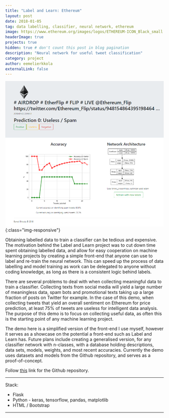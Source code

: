 ```yaml
---
title: "Label and Learn: Ethereum"
layout: post
date: 2018-01-05
tag: data labelling, classifier, neural network, ethereum
image: https://www.ethereum.org/images/logos/ETHEREUM-ICON_Black_small.png
headerImage: true
projects: true
hidden: true # don't count this post in blog pagination
description: "Neural network for useful tweet classification"
category: project
author: eemelierkkola
externalLink: false
---
```


![Screen-shot](/assets/screen-shot.png){:class="img-responsive"}

Obtaining labelled data to train a classifier can be tedious and expensive. The motivation behind the Label and Learn project was to cut down time spent obtaining labelled data, and allow for easy cooperation on machine learning projects by creating a simple front-end that anyone can use to label and re-train the neural network. This can speed up the process of data labelling and model training as work can be delegated to anyone without coding knowledge, as long as there is a consistent logic behind labels. 

There are several problems to deal with when collecting meaningful data to train a classifier. Collecting texts from social media will yield a large number of meaningless data, spam bots and promotional texts taking up a large fraction of posts on Twitter for example. In the case of this demo, when collecting tweets that yield an overall sentiment on Ethereum for price prediction, at least 75% of tweets are useless for intelligent data analysis. The purpose of this demo is to focus on collecting useful data, as often this is the starting point of any machine learning project.

The demo here is a simplified version of the front-end I use myself, however it serves as a showcase on the potential a front-end such as Label and Learn has. Future plans include creating a generalised version, for any classifier network with n-classes, with a database holding descriptions, data sets, models, weights, and most recent accuracies. Currently the demo uses datasets and models from the Github repository, and serves as a proof-of-concept. 


Follow [this](https://github.com/youngmil/labelandlearn) link for the Github repository.

---

Stack:

- Flask
- Python - keras, tensorflow, pandas, matplotlib
- HTML / Bootstrap

---


